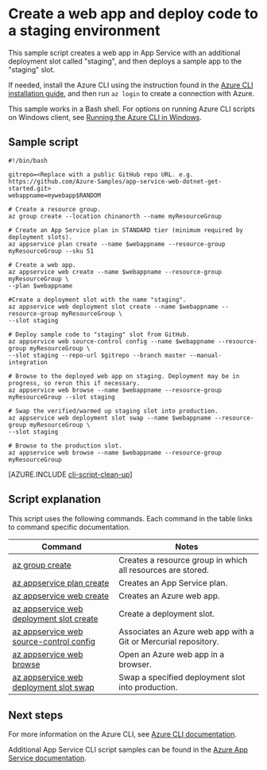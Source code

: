 <properties
    pageTitle="Azure CLI Script Sample - Create a web app and deploy code to a staging environment | Azure"
    description="Azure CLI Script Sample - Create a web app and deploy code to a staging environment"
    services="app-service\web"
    documentationcenter=""
    author="cephalin"
    manager="erikre"
    editor=""
    tags="azure-service-management" />
<tags
    ms.assetid="2b995dcd-e471-4355-9fda-00babcdb156e"
    ms.service="app-service-web"
    ms.workload="web"
    ms.devlang="na"
    ms.topic="article"
    ms.date="03/20/2017"
    wacn.date=""
    ms.author="cephalin" />

# Create a web app and deploy code to a staging environment

This sample script creates a web app in App Service with an additional deployment slot called "staging", and then deploys a sample app to the "staging" slot.

If needed, install the Azure CLI using the instruction found in the [Azure CLI installation guide](https://docs.microsoft.com/cli/azure/install-azure-cli), and then run `az login` to create a connection with Azure.

This sample works in a Bash shell. For options on running Azure CLI scripts on Windows client, see [Running the Azure CLI in Windows](/documentation/articles/virtual-machines-windows-cli-options/).

## Sample script

    #!/bin/bash

    gitrepo=<Replace with a public GitHub repo URL. e.g. https://github.com/Azure-Samples/app-service-web-dotnet-get-started.git>
    webappname=mywebapp$RANDOM

    # Create a resource group.
    az group create --location chinanorth --name myResourceGroup

    # Create an App Service plan in STANDARD tier (minimum required by deployment slots).
    az appservice plan create --name $webappname --resource-group myResourceGroup --sku S1

    # Create a web app.
    az appservice web create --name $webappname --resource-group myResourceGroup \
    --plan $webappname

    #Create a deployment slot with the name "staging".
    az appservice web deployment slot create --name $webappname --resource-group myResourceGroup \
    --slot staging

    # Deploy sample code to "staging" slot from GitHub.
    az appservice web source-control config --name $webappname --resource-group myResourceGroup \
    --slot staging --repo-url $gitrepo --branch master --manual-integration

    # Browse to the deployed web app on staging. Deployment may be in progress, so rerun this if necessary.
    az appservice web browse --name $webappname --resource-group myResourceGroup --slot staging

    # Swap the verified/warmed up staging slot into production.
    az appservice web deployment slot swap --name $webappname --resource-group myResourceGroup \
    --slot staging

    # Browse to the production slot. 
    az appservice web browse --name $webappname --resource-group myResourceGroup


[AZURE.INCLUDE [cli-script-clean-up](../../includes/cli-script-clean-up.md)]

## Script explanation

This script uses the following commands. Each command in the table links to command specific documentation.

| Command | Notes |
|---|---|
| [az group create](https://docs.microsoft.com/cli/azure/group#create) | Creates a resource group in which all resources are stored. |
| [az appservice plan create](https://docs.microsoft.com/cli/azure/appservice/plan#create) | Creates an App Service plan. |
| [az appservice web create](https://docs.microsoft.com/cli/azure/appservice/web#delete) | Creates an Azure web app. |
| [az appservice web deployment slot create](https://docs.microsoft.com/cli/azure/appservice/web/deployment/slot#create) | Create a deployment slot. |
| [az appservice web source-control config](https://docs.microsoft.com/cli/azure/appservice/web/source-control#config) | Associates an Azure web app with a Git or Mercurial repository. |
| [az appservice web browse](https://docs.microsoft.com/cli/azure/appservice/web#browse) | Open an Azure web app in a browser. |
| [az appservice web deployment slot swap](https://docs.microsoft.com/cli/azure/appservice/web/deployment/slot#swap) | Swap a specified deployment slot into production. |

## Next steps

For more information on the Azure CLI, see [Azure CLI documentation](https://docs.microsoft.com/cli/azure/overview).

Additional App Service CLI script samples can be found in the [Azure App Service documentation](/documentation/articles/app-service-cli-samples/).